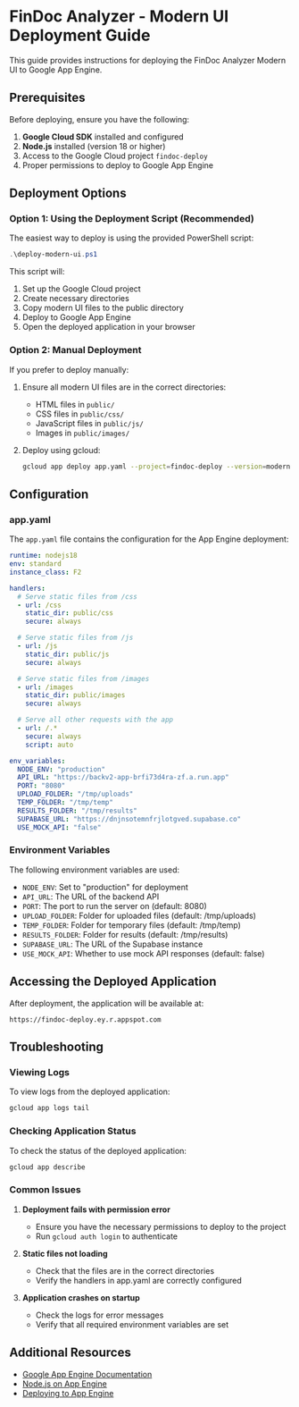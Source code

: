 # FinDoc Analyzer - Modern UI Deployment Guide

This guide provides instructions for deploying the FinDoc Analyzer Modern UI to Google App Engine.

## Prerequisites

Before deploying, ensure you have the following:

1. **Google Cloud SDK** installed and configured
2. **Node.js** installed (version 18 or higher)
3. Access to the Google Cloud project `findoc-deploy`
4. Proper permissions to deploy to Google App Engine

## Deployment Options

### Option 1: Using the Deployment Script (Recommended)

The easiest way to deploy is using the provided PowerShell script:

```powershell
.\deploy-modern-ui.ps1
```

This script will:
1. Set up the Google Cloud project
2. Create necessary directories
3. Copy modern UI files to the public directory
4. Deploy to Google App Engine
5. Open the deployed application in your browser

### Option 2: Manual Deployment

If you prefer to deploy manually:

1. Ensure all modern UI files are in the correct directories:
   - HTML files in `public/`
   - CSS files in `public/css/`
   - JavaScript files in `public/js/`
   - Images in `public/images/`

2. Deploy using gcloud:
   ```bash
   gcloud app deploy app.yaml --project=findoc-deploy --version=modern-ui-v1
   ```

## Configuration

### app.yaml

The `app.yaml` file contains the configuration for the App Engine deployment:

```yaml
runtime: nodejs18
env: standard
instance_class: F2

handlers:
  # Serve static files from /css
  - url: /css
    static_dir: public/css
    secure: always

  # Serve static files from /js
  - url: /js
    static_dir: public/js
    secure: always

  # Serve static files from /images
  - url: /images
    static_dir: public/images
    secure: always

  # Serve all other requests with the app
  - url: /.*
    secure: always
    script: auto

env_variables:
  NODE_ENV: "production"
  API_URL: "https://backv2-app-brfi73d4ra-zf.a.run.app"
  PORT: "8080"
  UPLOAD_FOLDER: "/tmp/uploads"
  TEMP_FOLDER: "/tmp/temp"
  RESULTS_FOLDER: "/tmp/results"
  SUPABASE_URL: "https://dnjnsotemnfrjlotgved.supabase.co"
  USE_MOCK_API: "false"
```

### Environment Variables

The following environment variables are used:

- `NODE_ENV`: Set to "production" for deployment
- `API_URL`: The URL of the backend API
- `PORT`: The port to run the server on (default: 8080)
- `UPLOAD_FOLDER`: Folder for uploaded files (default: /tmp/uploads)
- `TEMP_FOLDER`: Folder for temporary files (default: /tmp/temp)
- `RESULTS_FOLDER`: Folder for results (default: /tmp/results)
- `SUPABASE_URL`: The URL of the Supabase instance
- `USE_MOCK_API`: Whether to use mock API responses (default: false)

## Accessing the Deployed Application

After deployment, the application will be available at:

```
https://findoc-deploy.ey.r.appspot.com
```

## Troubleshooting

### Viewing Logs

To view logs from the deployed application:

```bash
gcloud app logs tail
```

### Checking Application Status

To check the status of the deployed application:

```bash
gcloud app describe
```

### Common Issues

1. **Deployment fails with permission error**
   - Ensure you have the necessary permissions to deploy to the project
   - Run `gcloud auth login` to authenticate

2. **Static files not loading**
   - Check that the files are in the correct directories
   - Verify the handlers in app.yaml are correctly configured

3. **Application crashes on startup**
   - Check the logs for error messages
   - Verify that all required environment variables are set

## Additional Resources

- [Google App Engine Documentation](https://cloud.google.com/appengine/docs)
- [Node.js on App Engine](https://cloud.google.com/appengine/docs/standard/nodejs)
- [Deploying to App Engine](https://cloud.google.com/appengine/docs/standard/nodejs/building-app/deploying-web-service)
